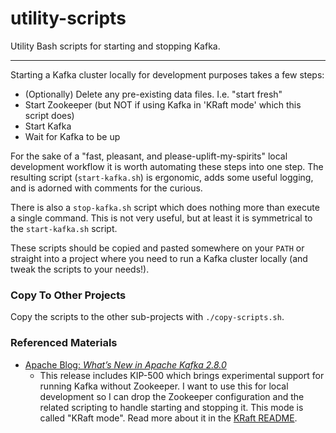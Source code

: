 # utility-scripts

Utility Bash scripts for starting and stopping Kafka.

---

Starting a Kafka cluster locally for development purposes takes a few steps:

* (Optionally) Delete any pre-existing data files. I.e. "start fresh"
* Start Zookeeper (but NOT if using Kafka in 'KRaft mode' which this script does)
* Start Kafka  
* Wait for Kafka to be up

For the sake of a "fast, pleasant, and please-uplift-my-spirits" local development workflow it is worth automating
these steps into one step. The resulting script (`start-kafka.sh`) is ergonomic, adds some useful logging, and is
adorned with comments for the curious.

There is also a `stop-kafka.sh` script which does nothing more than execute a single command. This is not very useful,
but at least it is symmetrical to the `start-kafka.sh` script.

These scripts should be copied and pasted somewhere on your `PATH` or straight into a project where you need to run a
Kafka cluster locally (and tweak the scripts to your needs!).

### Copy To Other Projects

Copy the scripts to the other sub-projects with `./copy-scripts.sh`.

### Referenced Materials

* [Apache Blog: *What’s New in Apache Kafka 2.8.0*](https://blogs.apache.org/kafka/entry/what-s-new-in-apache5)
  * This release includes KIP-500 which brings experimental support for running Kafka without Zookeeper. I want to use
    this for local development so I can drop the Zookeeper configuration and the related scripting to handle starting and
    stopping it. This mode is called "KRaft mode". Read more about it in the [KRaft README](https://github.com/apache/kafka/blob/2.8/config/kraft/README.md).
